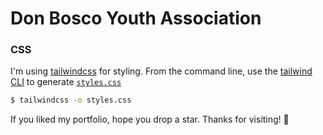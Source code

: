 # Don Bosco Youth Association

### CSS
I'm using [tailwindcss](https://tailwindcss.com/) for styling. From the command line, use the [tailwind CLI](https://tailwindcss.com/docs/installation) to generate [`styles.css`](./styles.css)

```bash
$ tailwindcss -o styles.css
```

If you liked my portfolio, hope you drop a star. Thanks for visiting! 🌟

